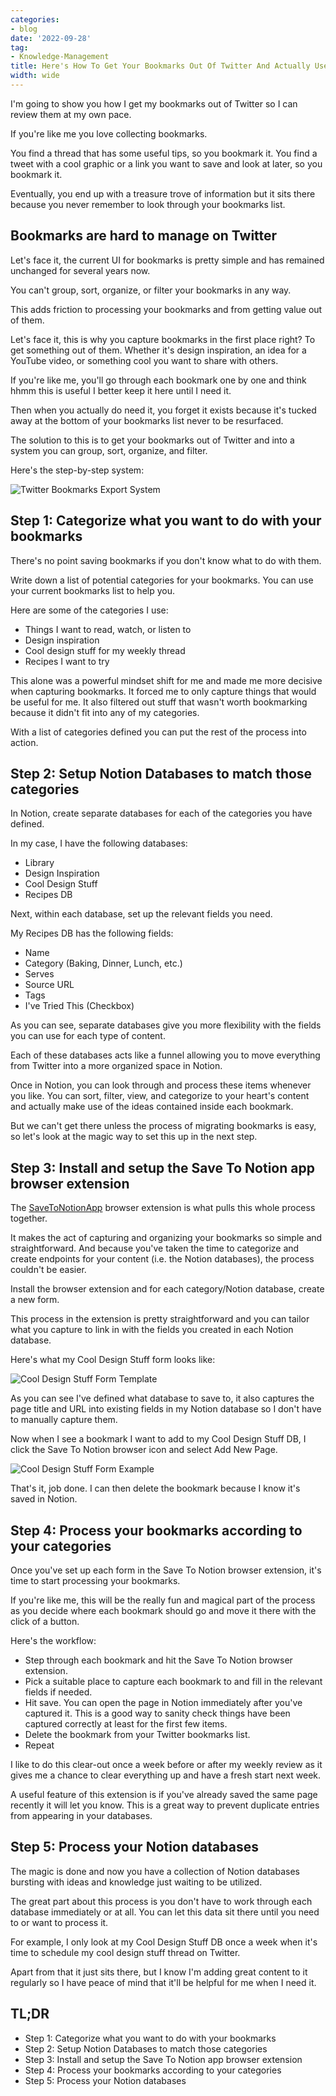 ```yaml
---
categories:
- blog
date: '2022-09-28'
tag:
- Knowledge-Management
title: Here's How To Get Your Bookmarks Out Of Twitter And Actually Use Them
width: wide
---
```


I'm going to show you how I get my bookmarks out of Twitter so I can review them at my own pace.

If you're like me you love collecting bookmarks.

You find a thread that has some useful tips, so you bookmark it. You find a tweet with a cool graphic or a link you want to save and look at later, so you bookmark it. 

Eventually, you end up with a treasure trove of information but it sits there because you never remember to look through your bookmarks list.

## Bookmarks are hard to manage on Twitter

Let's face it, the current UI for bookmarks is pretty simple and has remained unchanged for several years now.

You can't group, sort, organize, or filter your bookmarks in any way.  

This adds friction to processing your bookmarks and from getting value out of them.

Let's face it, this is why you capture bookmarks in the first place right? To get something out of them. Whether it's design inspiration, an idea for a YouTube video, or something cool you want to share with others.

If you're like me, you'll go through each bookmark one by one and think hhmm this is useful I better keep it here until I need it. 

Then when you actually do need it, you forget it exists because it's tucked away at the bottom of your bookmarks list never to be resurfaced.

The solution to this is to get your bookmarks out of Twitter and into a system you can group, sort, organize, and filter.

Here's the step-by-step system:

![Twitter Bookmarks Export System](/assets/images/2022/MXA22018/MXA22018-overview.excalidraw.png)

## Step 1: Categorize what you want to do with your bookmarks

There's no point saving bookmarks if you don't know what to do with them.

Write down a list of potential categories for your bookmarks. You can use your current bookmarks list to help you. 

Here are some of the categories I use:
- Things I want to read, watch, or listen to
- Design inspiration 
- Cool design stuff for my weekly thread
- Recipes I want to try

This alone was a powerful mindset shift for me and made me more decisive when capturing bookmarks. It forced me to only capture things that would be useful for me. It also filtered out stuff that wasn't worth bookmarking because it didn't fit into any of my categories.

With a list of categories defined you can put the rest of the process into action.

## Step 2: Setup Notion Databases to match those categories

In Notion, create separate databases for each of the categories you have defined. 

In my case, I have the following databases:
- Library
- Design Inspiration
- Cool Design Stuff
- Recipes DB

Next, within each database, set up the relevant fields you need.

My Recipes DB has the following fields:
- Name
- Category (Baking, Dinner, Lunch, etc.)
- Serves
- Source URL
- Tags
- I've Tried This (Checkbox)

As you can see, separate databases give you more flexibility with the fields you can use for each type of content.

Each of these databases acts like a funnel allowing you to move everything from Twitter into a more organized space in Notion. 

Once in Notion, you can look through and process these items whenever you like. You can sort, filter, view, and categorize to your heart's content and actually make use of the ideas contained inside each bookmark.

But we can't get there unless the process of migrating bookmarks is easy, so let's look at the magic way to set this up in the next step.

## Step 3: Install and setup the Save To Notion app browser extension

The [SaveToNotionApp](https://twitter.com/SaveToNotionApp) browser extension is what pulls this whole process together. 

It makes the act of capturing and organizing your bookmarks so simple and straightforward. And because you've taken the time to categorize and create endpoints for your content (i.e. the Notion databases), the process couldn't be easier.

Install the browser extension and for each category/Notion database, create a new form.

This process in the extension is pretty straightforward and you can tailor what you capture to link in with the fields you created in each Notion database.

Here's what my Cool Design Stuff form looks like: 

![Cool Design Stuff Form Template](/assets/images/2022/MXA22018/form-template.png)

As you can see I've defined what database to save to, it also captures the page title and URL into existing fields in my Notion database so I don't have to manually capture them.

Now when I see a bookmark I want to add to my Cool Design Stuff DB, I click the Save To Notion browser icon and select Add New Page.

![Cool Design Stuff Form Example](/assets/images/2022/MXA22018/example-form.png)

That's it, job done. I can then delete the bookmark because I know it's saved in Notion.

## Step 4: Process your bookmarks according to your categories

Once you've set up each form in the Save To Notion browser extension, it's time to start processing your bookmarks.

If you're like me, this will be the really fun and magical part of the process as you decide where each bookmark should go and move it there with the click of a button.

Here's the workflow:
- Step through each bookmark and hit the Save To Notion browser extension.
- Pick a suitable place to capture each bookmark to and fill in the relevant fields if needed.
- Hit save. You can open the page in Notion immediately after you've captured it. This is a good way to sanity check things have been captured correctly at least for the first few items.
- Delete the bookmark from your Twitter bookmarks list.
- Repeat

I like to do this clear-out once a week before or after my weekly review as it gives me a chance to clear everything up and have a fresh start next week.

A useful feature of this extension is if you've already saved the same page recently it will let you know. This is a great way to prevent duplicate entries from appearing in your databases.

## Step 5: Process your Notion databases

The magic is done and now you have a collection of Notion databases bursting with ideas and knowledge just waiting to be utilized.

The great part about this process is you don't have to work through each database immediately or at all. You can let this data sit there until you need to or want to process it.

For example, I only look at my Cool Design Stuff DB once a week when it's time to schedule my cool design stuff thread on Twitter. 

Apart from that it just sits there, but I know I'm adding great content to it regularly so I have peace of mind that it'll be helpful for me when I need it.

## TL;DR
- Step 1: Categorize what you want to do with your bookmarks
- Step 2: Setup Notion Databases to match those categories
- Step 3: Install and setup the Save To Notion app browser extension
- Step 4: Process your bookmarks according to your categories
- Step 5: Process your Notion databases